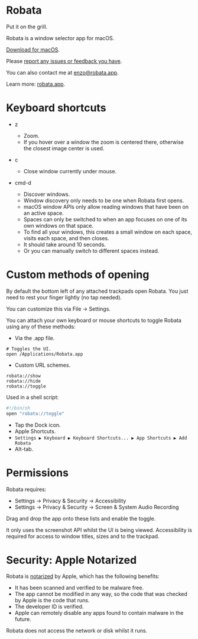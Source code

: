 # Robata

Put it on the grill.

Robata is a window selector app for macOS.

[Download for macOS](https://github.com/emadda/robata/releases/download/v-001/Robata-001.dmg).

Please [report any issues or feedback you have](https://github.com/emadda/robata/issues).

You can also contact me at [enzo@robata.app](mailto:enzo@robata.app).


Learn more: [robata.app](https://robata.app).

# Keyboard shortcuts

- z
	- Zoom.
	- If you hover over a window the zoom is centered there, otherwise the closest image center is used.

- c
	- Close window currently under mouse.

- cmd-d
	- Discover windows.
	- Window discovery only needs to be one when Robata first opens.
	- macOS window APIs only allow reading windows that have been on an active space.
	- Spaces can only be switched to when an app focuses on one of its own windows on that space.
	- To find all your windows, this creates a small window on each space, visits each space, and then closes.
	- It should take around 10 seconds.
	- Or you can manually switch to different spaces instead.


# Custom methods of opening

By default the bottom left of any attached trackpads open Robata. You just need to rest your finger lightly (no tap needed).

You can customize this via File -> Settings.


You can attach your own keyboard or mouse shortcuts to toggle Robata using any of these methods:


- Via the .app file.

```
# Toggles the UI.
open /Applications/Robata.app
```


- Custom URL schemes.

```
robata://show
robata://hide
robata://toggle
```

Used in a shell script:
```sh
#!/bin/sh
open "robata://toggle"
```


- Tap the Dock icon.
- Apple Shortcuts.
- `Settings ▶ Keyboard ▶ Keyboard Shortcuts... ▶ App Shortcuts ▶ Add Robata` 
- Alt-tab.




# Permissions

Robata requires:

- Settings -> Privacy & Security -> Accessibility 
- Settings -> Privacy & Security -> Screen & System Audio Recording


Drag and drop the app onto these lists and enable the toggle.

It only uses the screenshot API whilst the UI is being viewed. Accessibility is required for access to window titles, sizes and to the trackpad.


# Security: Apple Notarized

Robata is [notarized](https://developer.apple.com/documentation/security/notarizing_macos_software_before_distribution) by Apple, which has the following benefits:

- It has been scanned and verified to be malware free.
- The app cannot be modified in any way, so the code that was checked by Apple is the code that runs.
- The developer ID is verified.
- Apple can remotely disable any apps found to contain malware in the future.

Robata does not access the network or disk whilst it runs.




